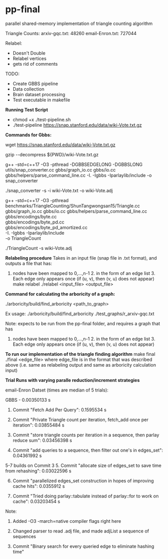 # pp-final
parallel shared-memory implementation of triangle counting algorithm

Triangle Counts:
arxiv-gqc.txt: 48260
email-Enron.txt: 727044

Relabel:
- Doesn't Double
- Relabel vertices
- gets rid of comments

TODO:
- Create GBBS pipeline
- Data collection
- Brain dataset processing
- Test executable in makefile

**Running Test Script**
- chmod +x ./test-pipeline.sh
- ./test-pipeline https://snap.stanford.edu/data/wiki-Vote.txt.gz

**Commands for Gbbs:**

wget https://snap.stanford.edu/data/wiki-Vote.txt.gz

gzip --decompress ${PWD}/wiki-Vote.txt.gz

g++ -std=c++17 -O3 -pthread  -DGBBSEDGELONG -DGBBSLONG   utils/snap_converter.cc     gbbs/graph_io.cc gbbs/io.cc     gbbs/helpers/parse_command_line.cc     -I. -Igbbs -Iparlaylib/include -o snap_converter

./snap_converter -s -i wiki-Vote.txt -o wiki-Vote.adj

g++ -std=c++17 -O3 -pthread \
    benchmarks/TriangleCounting/ShunTangwongsan15/Triangle.cc \
    gbbs/graph_io.cc gbbs/io.cc gbbs/helpers/parse_command_line.cc \
    gbbs/encodings/byte.cc \
    gbbs/encodings/byte_pd.cc \
    gbbs/encodings/byte_pd_amortized.cc \
    -I. -Igbbs -Iparlaylib/include \
    -o TriangleCount

./TriangleCount -s wiki-Vote.adj

**Relabeling procedure**
Takes in an input file (snap file in .txt format), and outputs a file that has:
1. nodes have been mapped to 0,...,n-1 2. in the form of an edge list 3. Each edge only appears once (if (u, v), then (v, u) does not appear)
make relabel
./relabel <input_file> <output_file>

**Command for calculating the arboricity of a graph:**

./arboricity/build/find_arboricity <path_to_graph>

Ex usage: ./arboricity/build/find_arboricity ./test_graphs/r_arxiv-gqc.txt

Note: expects to be run from the pp-final folder, and requires a graph that has
1. nodes have been mapped to 0,...,n-1 2. in the form of an edge list 3. Each edge only appears once (if (u, v), then (v, u) does not appear)

**To run our implementation of the triangle finding algorithm**
make final
./final <edge_file>
where edge_file is in the format that was described above (i.e. same as relabeling output and same as arboricity calculation input)

**Trial Runs with varying paralle reduction/increment strategies**

email-Enron Datset (times are median of 5 trials):

GBBS - 0.00350133 s

1. Commit "Fetch Add Per Query": 0.1595534 s

2. Commit "Private Triangle count per iteration, fetch_add once per iteration": 0.03855484 s

3. Commit "store triangle counts per iteration in a sequence, then parlay reduce sum": 0.03456398 s

4. Commit "add queries to a sequence, then filter out one's in edges_set": 0.04361992 s

5-7 builds on Commit 3
5. Commit "allocate size of edges_set to save time from rehashing": 0.03022596 s

6. Commit "parallelized edges_set construction in hopes of improving cache hits": 0.0355912 s

7. Commit "Tried doing parlay::tabulate instead of parlay::for to work on cache": 0.03203454 s

Note: 
1. Added -O3 -march=native compiler flags right here
2. Changed parser to read .adj file, and made adjList a sequence of sequences

8. Commit "Binary search for every queried edge to eliminate hashing time"


